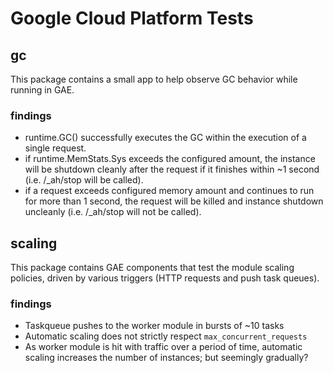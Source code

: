 # Google Cloud Platform Tests

## gc
This package contains a small app to help observe GC behavior while running
in GAE.

### findings
* runtime.GC() successfully executes the GC within the execution of a single
  request.
* if runtime.MemStats.Sys exceeds the configured amount, the instance will be
  shutdown cleanly after the request if it finishes within ~1 second (i.e.
  /_ah/stop will be called).
* if a request exceeds configured memory amount and continues to run for more
  than 1 second, the request will be killed and instance shutdown uncleanly
  (i.e. /_ah/stop will not be called).

## scaling
This package contains GAE components that test the module scaling policies,
driven by various triggers (HTTP requests and push task queues).

### findings

* Taskqueue pushes to the worker module in bursts of ~10 tasks
* Automatic scaling does not strictly respect `max_concurrent_requests`
* As worker module is hit with traffic over a period of time, automatic scaling
  increases the number of instances; but seemingly gradually?
